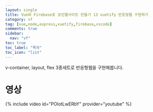 ```yaml
---
layout: single
title: Vue와 Firebase로 모던웹사이트 만들기 13 vuetify 반응형웹 구현하기
category: vf
tag: [vue,node,express,vuetify,firebase,vscode]
comments: true
sidebar:
  nav: "vf"
toc: true
toc_label: "목차"
toc_icon: "list"
---
```


v-container, layout, flex 3종세트로 반응형웹을 구현해봅니다.

# 영상

{% include video id="POIotLwERbY" provider="youtube" %}
